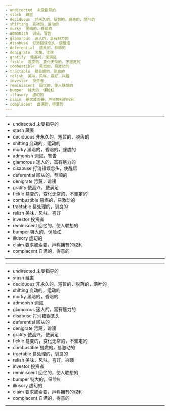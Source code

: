 ```yaml
---
- undirected  未受指导的
- stash  藏匿
- deciduous  非永久的，短暂的，脱落的，落叶的
- shifting  变动的，运动的
- murky  黑暗的，昏暗的
- admonish  训诫，警告
- glamorous  迷人的，富有魅力的
- disabuse  打消错误念头，使醒悟
- deferential  顺从的，恭顺的
- denigrate  污蔑，诽谤
- gratify  使高兴，使满足
- fickle  易变的，变化无常的，不坚定的
- combustible  易燃的，易激动的
- tractable  易处理的，驯良的
- relish  美味，风味，喜好，兴趣
- investor  投资者
- reminiscent  回忆的，使人联想的
- bumper  特大的，保险杠
- illusory  虚幻的
- claim  要求或索要，声称拥有的权利
- complacent  自满的，得意的
---
```


---
- undirected  未受指导的
- stash  藏匿
- deciduous  非永久的，短暂的，脱落的
- shifting  变动的，运动的
- murky  黑暗的，昏暗的，朦胧的
- admonish  训诫，警告
- glamorous  迷人的，富有魅力的
- disabuse  打消错误念头，使醒悟
- deferential  顺从的，恭顺的
- denigrate  污蔑，诽谤
- gratify  使高兴，使满足
- fickle  易变的，变化无常的，不坚定的
- combustible  易燃的，易激动的
- tractable  易处理的，驯良的
- relish  美味，风味，喜好
- investor  投资者
- reminiscent  回忆的，使人联想的
- bumper  特大的，保险杠
- illusory  虚幻的
- claim  要求或索要，声称拥有的权利
- complacent  自满的，得意的
---

---
- undirected  未受指导的
- stash  藏匿
- deciduous  非永久的，短暂的，脱落的，落叶的
- shifting  变动的，运动的
- murky  黑暗的，昏暗的
- admonish  训诫
- glamorous  迷人的，富有魅力的
- disabuse  打消错误念头
- deferential  顺从的
- denigrate  污蔑，诽谤
- gratify  使高兴，使满足
- fickle  易变的，变化无常的，不坚定的
- combustible  易燃的，易激动的
- tractable  易处理的，驯良的
- relish  美味，风味，喜好，兴趣
- investor  投资者
- reminiscent  回忆的，使人联想的
- bumper  特大的，保险杠
- illusory  虚幻的
- claim  要求或索要，声称拥有的权利
- complacent  自满的，得意的
---